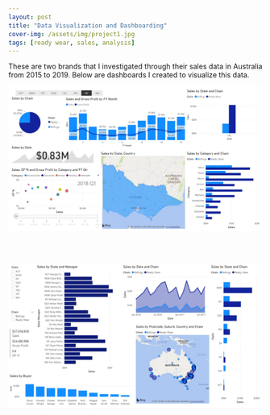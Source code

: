 ```yaml
---
layout: post
title: "Data Visualization and Dashboarding"
cover-img: /assets/img/project1.jpg
tags: [ready wear, sales, analysis]
---
```



<p align='justify'>
These are two brands that I investigated through their sales data in Australia from 2015 to 2019. Below are dashboards I created to visualize this data.
</p>

<p align="center">
  <img src="/assets/portfolio/ready_wear&belling_sales_pbi.jpg" width="1000">
</p>

<br><br>

<p align="center">
  <img src="/assets/portfolio/ready_wear&belling_sales_pbi_02.jpg" width="1000">
</p>


